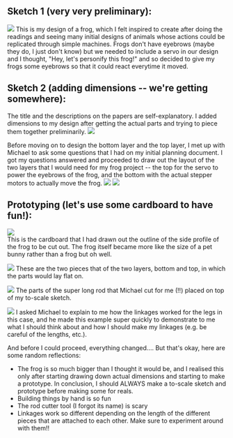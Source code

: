 ## Sketch 1 (very very preliminary):
![](IMG_8615.jpg) 
This is my design of a frog, which I felt inspired to create after doing the readings and seeing many initial designs of animals whose actions could be replicated through simple machines. Frogs don't have eyebrows (maybe they do, I just don't know) but we needed to include a servo in our design and I thought, "Hey, let's personify this frog!" and so decided to give my frogs some eyebrows so that it could react everytime it moved. 

## Sketch 2 (adding dimensions -- we're getting somewhere):
The title and the descriptions on the papers are self-explanatory. I added dimensions to my design after getting the actual parts and trying to piece them together preliminarily. 
![](designpt2_1.JPG)  

Before moving on to design the bottom layer and the top layer, I met up with Michael to ask some questions that I had on my initial planning document. I got my questions answered and proceeded to draw out the layout of the two layers that I would need for my frog project -- the top for the servo to power the eyebrows of the frog, and the bottom with the actual stepper motors to actually move the frog.
![](designpt2_2.JPG) 
![](designpt2_3.JPG) 

## Prototyping (let's use some cardboard to have fun!):
![](IMG_0291.JPG)  
This is the cardboard that I had drawn out the outline of the side profile of the frog to be cut out. The frog itself became more like the size of a pet bunny rather than a frog but oh well.

![](IMG_5537.JPG) 
These are the two pieces that of the two layers, bottom and top, in which the parts would lay flat on.

![](IMG_0869.JPG) 
The parts of the super long rod that Michael cut for me (!!) placed on top of my to-scale sketch.

![](linkageexample.png) 
I asked Michael to explain to me how the linkages worked for the legs in this case, and he made this example super quickly to demonstrate to me what I should think about and how I should make my linkages (e.g. be careful of the lengths, etc.). 

And before I could proceed, everything changed.... But that's okay, here are some random reflections: 
- The frog is so much bigger than I thought it would be, and I realised this only after starting drawing down actual dimensions and starting to make a prototype. In conclusion, I should ALWAYS make a to-scale sketch and prototype before making some for reals. 
- Building things by hand is so fun
- The rod cutter tool (I forgot its name) is scary
- Linkages work so different depending on the length of the different pieces that are attached to each other. Make sure to experiment around with them!!

